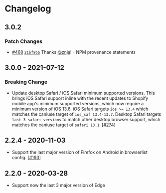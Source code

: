 # Changelog

## 3.0.2

### Patch Changes

- [#468](https://github.com/Shopify/web-configs/pull/468) [`21bf8bb`](https://github.com/Shopify/web-configs/commit/21bf8bbb86d819df07893fbcd66eb1b8575eabe7) Thanks [@znja](https://github.com/znja)! - NPM provenance statements

## 3.0.0 - 2021-07-12

### Breaking Change

- Update desktop Safari / iOS Safari minimum supported versions. This brings iOS Safari support inline with the recent updates to Shopify mobile app's minimum supported versions, which now require a minimum version of iOS 13.6. iOS Safari targets `ios >= 13.4` which matches the caniuse target of `ios_saf 13.4-13.7`. Desktop Safari targets `last 3 safari versions` to match other desktop browser support, which matches the caniuse target of `safari 13.1`. [[#274](https://github.com/Shopify/web-configs/pull/274)]

## 2.2.4 - 2020-11-03

- Support the last major version of Firefox on Android in browserlist config. [[#193](https://github.com/Shopify/web-configs/pull/193)]

## 2.2.0 - 2020-03-28

- Support now the last 3 major version of Edge
